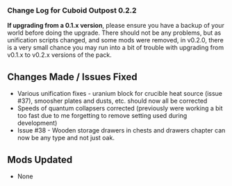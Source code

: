 ### Change Log for Cuboid Outpost 0.2.2

**If upgrading from a 0.1.x version**, please ensure you have a backup of your world before doing the upgrade. There should not be any problems, but as unification scripts changed, and some mods were removed, in v0.2.0, there is a very small chance you may run into a bit of trouble with upgrading from v0.1.x to v0.2.x versions of the pack.

## Changes Made / Issues Fixed

- Various unification fixes - uranium block for crucible heat source (issue #37), smoosher plates and dusts, etc. should now all be corrected
- Speeds of quantum collapsers corrected (previously were working a bit too fast due to me forgetting to remove setting used during development)
- Issue #38 - Wooden storage drawers in chests and drawers chapter can now be any type and not just oak.

## Mods Updated

- None